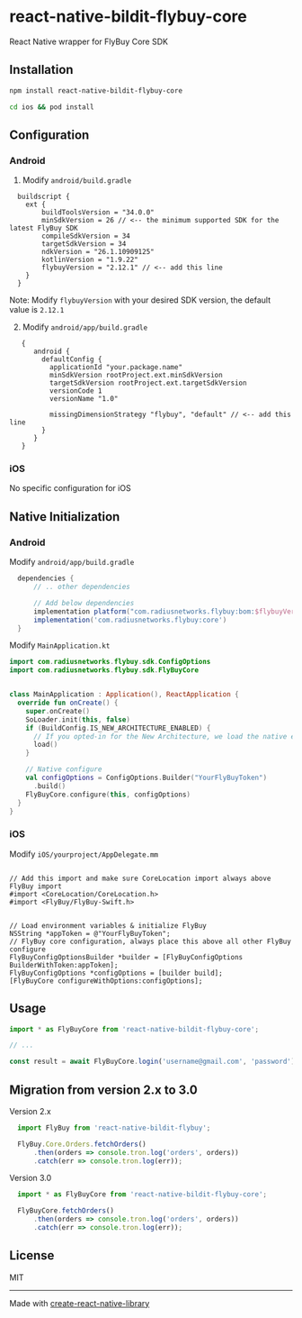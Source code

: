 # react-native-bildit-flybuy-core

React Native wrapper for FlyBuy Core SDK

## Installation

```sh
npm install react-native-bildit-flybuy-core

cd ios && pod install
```

## Configuration

### Android

1. Modify `android/build.gradle`

  ```
    buildscript {
      ext {
          buildToolsVersion = "34.0.0"
          minSdkVersion = 26 // <-- the minimum supported SDK for the latest FlyBuy SDK
          compileSdkVersion = 34
          targetSdkVersion = 34
          ndkVersion = "26.1.10909125"
          kotlinVersion = "1.9.22"
          flybuyVersion = "2.12.1" // <-- add this line
      }
    }

  ```

  Note: Modify `flybuyVersion` with your desired SDK version, the default value is `2.12.1`

2. Modify `android/app/build.gradle`

  ```
     {
        android {
          defaultConfig {
            applicationId "your.package.name"
            minSdkVersion rootProject.ext.minSdkVersion
            targetSdkVersion rootProject.ext.targetSdkVersion
            versionCode 1
            versionName "1.0"

            missingDimensionStrategy "flybuy", "default" // <-- add this line
          }
        }
     }
  ```

### iOS

No specific configuration for iOS


## Native Initialization

### Android

Modify `android/app/build.gradle`

```gradle
  dependencies {
      // .. other dependencies

      // Add below dependencies
      implementation platform("com.radiusnetworks.flybuy:bom:$flybuyVersion")
      implementation('com.radiusnetworks.flybuy:core')
  }
```

Modify `MainApplication.kt`

```kotlin
import com.radiusnetworks.flybuy.sdk.ConfigOptions
import com.radiusnetworks.flybuy.sdk.FlyBuyCore


class MainApplication : Application(), ReactApplication {
  override fun onCreate() {
    super.onCreate()
    SoLoader.init(this, false)
    if (BuildConfig.IS_NEW_ARCHITECTURE_ENABLED) {
      // If you opted-in for the New Architecture, we load the native entry point for this app.
      load()
    }

    // Native configure
    val configOptions = ConfigOptions.Builder("YourFlyBuyToken")
      .build()
    FlyBuyCore.configure(this, configOptions)
  }
}
```


### iOS


Modify `iOS/yourproject/AppDelegate.mm`

```objc

// Add this import and make sure CoreLocation import always above FlyBuy import
#import <CoreLocation/CoreLocation.h>
#import <FlyBuy/FlyBuy-Swift.h>

```

```objc

// Load environment variables & initialize FlyBuy
NSString *appToken = @"YourFlyBuyToken";
// FlyBuy core configuration, always place this above all other FlyBuy configure
FlyBuyConfigOptionsBuilder *builder = [FlyBuyConfigOptions BuilderWithToken:appToken];
FlyBuyConfigOptions *configOptions = [builder build];
[FlyBuyCore configureWithOptions:configOptions];
```



## Usage


```js
import * as FlyBuyCore from 'react-native-bildit-flybuy-core';

// ...

const result = await FlyBuyCore.login('username@gmail.com', 'password');
```

## Migration from version 2.x to 3.0

Version 2.x

```js
  import FlyBuy from 'react-native-bildit-flybuy';

  FlyBuy.Core.Orders.fetchOrders()
      .then(orders => console.tron.log('orders', orders))
      .catch(err => console.tron.log(err));
```

Version 3.0

```js
  import * as FlyBuyCore from 'react-native-bildit-flybuy-core';

  FlyBuyCore.fetchOrders()
      .then(orders => console.tron.log('orders', orders))
      .catch(err => console.tron.log(err));
```


## License

MIT

---

Made with [create-react-native-library](https://github.com/callstack/react-native-builder-bob)


